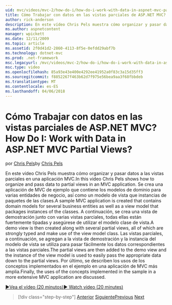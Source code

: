 ```yaml
---
uid: mvc/videos/mvc-2/how-do-i/how-do-i-work-with-data-in-aspnet-mvc-partial-views
title: Cómo Trabajar con datos en las vistas parciales de ASP.NET MVC? | Microsoft Docs
author: rick-anderson
description: En este vídeo Chris Pels muestra cómo organizar y pasar datos a las vistas parciales en una aplicación MVC. Se crea una aplicación de MVC de ejemplo que contiene el dominio...
ms.author: aspnetcontent
manager: wpickett
ms.date: 12/11/2009
ms.topic: article
ms.assetid: 2f0d41d2-2860-4113-8f5e-0efdd29abf7b
ms.technology: dotnet-mvc
ms.prod: .net-framework
msc.legacyurl: /mvc/videos/mvc-2/how-do-i/how-do-i-work-with-data-in-aspnet-mvc-partial-views
msc.type: video
ms.openlocfilehash: 85a93e43e400e4292ee41952a0f83c3a15d35ff3
ms.sourcegitcommit: f8852267f463b62d7f975e56bea9aa3f68fbbdeb
ms.translationtype: MT
ms.contentlocale: es-ES
ms.lasthandoff: 04/06/2018
---
```

<a name="how-do-i-work-with-data-in-aspnet-mvc-partial-views"></a><span data-ttu-id="41da2-105">Cómo Trabajar con datos en las vistas parciales de ASP.NET MVC?</span><span class="sxs-lookup"><span data-stu-id="41da2-105">How Do I: Work with Data in ASP.NET MVC Partial Views?</span></span>
====================
<span data-ttu-id="41da2-106">por [Chris Pels](https://twitter.com/chrispels)</span><span class="sxs-lookup"><span data-stu-id="41da2-106">by [Chris Pels](https://twitter.com/chrispels)</span></span>

<span data-ttu-id="41da2-107">En este vídeo Chris Pels muestra cómo organizar y pasar datos a las vistas parciales en una aplicación MVC.</span><span class="sxs-lookup"><span data-stu-id="41da2-107">In this video Chris Pels shows how to organize and pass data to partial views in an MVC application.</span></span> <span data-ttu-id="41da2-108">Se crea una aplicación de MVC de ejemplo que contiene los modelos de dominio para varias entidades de negocio, así como un modelo de vista que instancias de paquetes de las clases.</span><span class="sxs-lookup"><span data-stu-id="41da2-108">A sample MVC application is created that contains domain models for several business entities as well as a view model that packages instances of the classes.</span></span> <span data-ttu-id="41da2-109">A continuación, se crea una vista de demostración junto con varias vistas parciales, todas ellas están fuertemente tipadas y asegúrese de utilizar el modelo clase de vista.</span><span class="sxs-lookup"><span data-stu-id="41da2-109">A demo view is then created along with several partial views, all of which are strongly typed and make use of the view model class.</span></span> <span data-ttu-id="41da2-110">Las vistas parciales, a continuación, se agregan a la vista de demostración y la instancia del modelo de vista se utiliza para pasar fácilmente los datos correspondientes a las vistas parciales.</span><span class="sxs-lookup"><span data-stu-id="41da2-110">The partial views are then added to the demo view and the instance of the view model is used to easily pass the appropriate data down to the partial views.</span></span> <span data-ttu-id="41da2-111">Por último, se describen los usos de los conceptos implementados en el ejemplo en una aplicación de MVC más amplia.</span><span class="sxs-lookup"><span data-stu-id="41da2-111">Finally, the uses of the concepts implemented in the sample in a more extensive MVC application are discussed.</span></span>

[<span data-ttu-id="41da2-112">&#9654;Vea el vídeo (20 minutos)</span><span class="sxs-lookup"><span data-stu-id="41da2-112">&#9654; Watch video (20 minutes)</span></span>](https://channel9.msdn.com/Blogs/ASP-NET-Site-Videos/how-do-i-work-with-data-in-aspnet-mvc-partial-views)

> [!div class="step-by-step"]
> <span data-ttu-id="41da2-113">[Anterior](how-do-i-return-json-formatted-data-for-an-ajax-call-in-an-aspnet-mvc-web-application.md)
> [Siguiente](how-do-i-implement-view-models-to-manage-data-for-aspnet-mvc-views.md)</span><span class="sxs-lookup"><span data-stu-id="41da2-113">[Previous](how-do-i-return-json-formatted-data-for-an-ajax-call-in-an-aspnet-mvc-web-application.md)
[Next](how-do-i-implement-view-models-to-manage-data-for-aspnet-mvc-views.md)</span></span>
